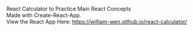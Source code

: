 React Calculator to Practice Main React Concepts <br/>
Made with Create-React-App. <br/>
View the React App Here: https://william-wen.github.io/react-calculator/
